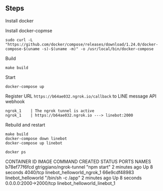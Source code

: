 ## Steps

Install docker

Install docker-copmse
```shell
sudo curl -L "https://github.com/docker/compose/releases/download/1.24.0/docker-compose-$(uname -s)-$(uname -m)" -o /usr/local/bin/docker-compose
```

Build
```
make build
```

Start
```
docker-compose up
```

Register URL `https://b64ae032.ngrok.io/callback` to LINE message API webhook
```
ngrok_1    | The ngrok tunnel is active
ngrok_1    | https://b64ae032.ngrok.io ---> linebot:2000
```

Rebuild and restart
```
make build
docker-compose down linebot
docker-compose up linebot

docker ps
```
CONTAINER ID        IMAGE                     COMMAND             CREATED             STATUS              PORTS                    NAMES
b78ef77f6fcd        gtriggiano/ngrok-tunnel   "npm start"         2 minutes ago       Up 8 seconds        4040/tcp                 linebot_helloworld_ngrok_1
66e9cdf48983        linebot_helloworld        "/bin/sh -c /app"   2 minutes ago       Up 8 seconds        0.0.0.0:2000->2000/tcp   linebot_helloworld_linebot_1
```